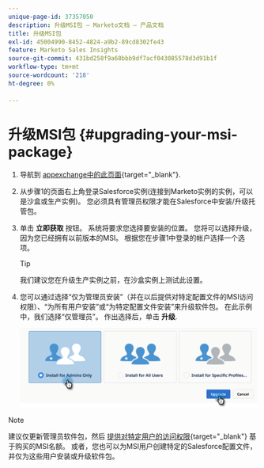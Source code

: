 ```yaml
---
unique-page-id: 37357050
description: 升级MSI包 — Marketo文档 — 产品文档
title: 升级MSI包
exl-id: 45004990-8452-4824-a9b2-89cd8302fe43
feature: Marketo Sales Insights
source-git-commit: 431bd258f9a68bbb9df7acf043085578d3d91b1f
workflow-type: tm+mt
source-wordcount: '218'
ht-degree: 0%

---
```


# 升级MSI包 {#upgrading-your-msi-package}

1. 导航到 [appexchange中的此页面](https://appexchange.salesforce.com/listingDetail?listingId=a0N30000001SVZmEAO){target="_blank"}.

1. 从步骤1的页面右上角登录Salesforce实例(连接到Marketo实例的实例，可以是沙盒或生产实例)。 您必须具有管理员权限才能在Salesforce中安装/升级托管包。

1. 单击 **立即获取** 按钮。 系统将要求您选择要安装的位置。 您将可以选择升级，因为您已经拥有以前版本的MSI。 根据您在步骤1中登录的帐户选择一个选项。

   >[!TIP]
   >
   >我们建议您在升级生产实例之前，在沙盒实例上测试此设置。

1. 您可以通过选择“仅为管理员安装”（并在以后提供对特定配置文件的MSI访问权限）、“为所有用户安装”或“为特定配置文件安装”来升级软件包。 在此示例中，我们选择“仅管理员”。 作出选择后，单击 **升级**.

   ![](assets/four.png)

>[!NOTE]
>
>建议仅更新管理员软件包，然后 [提供对特定用户的访问权限](/help/marketo/product-docs/marketo-sales-insight/msi-for-salesforce/configuration/add-sales-insight-access-to-profiles.md){target="_blank"} 基于购买的MSI名额。 或者，您也可以为MSI用户创建特定的Salesforce配置文件，并仅为这些用户安装或升级软件包。
